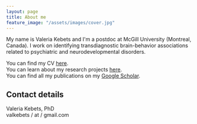 ```yaml
---
layout: page
title: About me
feature_image: "/assets/images/cover.jpg"
---
```


My name is Valeria Kebets and I'm a postdoc at McGill University (Montreal, Canada). I work on identifying transdiagnostic brain-behavior associations related to psychiatric and neurodevelopmental disorders. 

You can find my CV [here](https://valkebets.github.io/cv/).<br/>
You can learn about my research projects [here](https://valkebets.github.io/research/).<br/>
You can find all my publications on my [Google Scholar](https://scholar.google.com/citations?user=TTOxojwAAAAJ&hl=en&oi=ao).<br/>

## Contact details
Valeria Kebets, PhD<br/>
valkebets / at / gmail.com <br/><br/>
